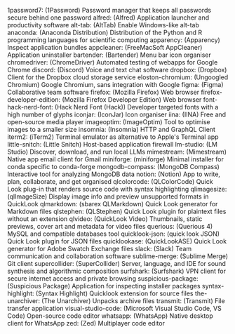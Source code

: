 1password7: (1Password) Password manager that keeps all passwords secure behind one password
alfred: (Alfred) Application launcher and productivity software
alt-tab: (AltTab) Enable Windows-like alt-tab
anaconda: (Anaconda Distribution) Distribution of the Python and R programming languages for scientific computing
apparency: (Apparency) Inspect application bundles
appcleaner: (FreeMacSoft AppCleaner) Application uninstaller
bartender: (Bartender) Menu bar icon organiser
chromedriver: (ChromeDriver) Automated testing of webapps for Google Chrome
discord: (Discord) Voice and text chat software
dropbox: (Dropbox) Client for the Dropbox cloud storage service
eloston-chromium: (Ungoogled Chromium) Google Chromium, sans integration with Google
figma: (Figma) Collaborative team software
firefox: (Mozilla Firefox) Web browser
firefox-developer-edition: (Mozilla Firefox Developer Edition) Web browser
font-hack-nerd-font: (Hack Nerd Font (Hack)) Developer targeted fonts with a high number of glyphs
iconjar: (IconJar) Icon organiser
iina: (IINA) Free and open-source media player
imageoptim: (ImageOptim) Tool to optimise images to a smaller size
insomnia: (Insomnia) HTTP and GraphQL Client
iterm2: (iTerm2) Terminal emulator as alternative to Apple's Terminal app
little-snitch: (Little Snitch) Host-based application firewall
lm-studio: (LM Studio) Discover, download, and run local LLMs
mimestream: (Mimestream) Native app email client for Gmail
miniforge: (miniforge) Minimal installer for conda specific to conda-forge
mongodb-compass: (MongoDB Compass) Interactive tool for analyzing MongoDB data
notion: (Notion) App to write, plan, collaborate, and get organised
qlcolorcode: (QLColorCode) Quick Look plug-in that renders source code with syntax highlighting
qlimagesize: (qlImageSize) Display image info and preview unsupported formats in QuickLook
qlmarkdown: (sbarex QLMarkdown) Quick Look generator for Markdown files
qlstephen: (QLStephen) Quick Look plugin for plaintext files without an extension
qlvideo: (QuickLook Video) Thumbnails, static previews, cover art and metadata for video files
querious: (Querious 4) MySQL and compatible databases tool
quicklook-json: (quick look JSON) Quick Look plugin for JSON files
quicklookase: (QuickLookASE) Quick Look generator for Adobe Swatch Exchange files
slack: (Slack) Team communication and collaboration software
sublime-merge: (Sublime Merge) Git client
supercollider: (SuperCollider) Server, language, and IDE for sound synthesis and algorithmic composition
surfshark: (Surfshark) VPN client for secure internet access and private browsing
suspicious-package: (Suspicious Package) Application for inspecting installer packages
syntax-highlight: (Syntax Highlight) Quicklook extension for source files
the-unarchiver: (The Unarchiver) Unpacks archive files
transmit: (Transmit) File transfer application
visual-studio-code: (Microsoft Visual Studio Code, VS Code) Open-source code editor
whatsapp: (WhatsApp) Native desktop client for WhatsApp
zed: (Zed) Multiplayer code editor
